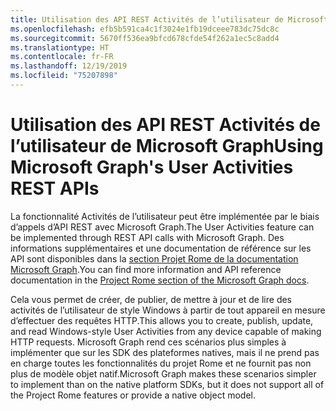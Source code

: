 ```yaml
---
title: Utilisation des API REST Activités de l’utilisateur de Microsoft Graph
ms.openlocfilehash: efb5b591ca4c1f3024e1fb19dceee783dc75dc8c
ms.sourcegitcommit: 5670ff536ea9bfcd678cfde54f262a1ec5c8add4
ms.translationtype: HT
ms.contentlocale: fr-FR
ms.lasthandoff: 12/19/2019
ms.locfileid: "75207898"
---
```

# <a name="using-microsoft-graphs-user-activities-rest-apis"></a><span data-ttu-id="1f925-102">Utilisation des API REST Activités de l’utilisateur de Microsoft Graph</span><span class="sxs-lookup"><span data-stu-id="1f925-102">Using Microsoft Graph's User Activities REST APIs</span></span>

<span data-ttu-id="1f925-103">La fonctionnalité Activités de l’utilisateur peut être implémentée par le biais d’appels d’API REST avec Microsoft Graph.</span><span class="sxs-lookup"><span data-stu-id="1f925-103">The User Activities feature can be implemented through REST API calls with Microsoft Graph.</span></span> <span data-ttu-id="1f925-104">Des informations supplémentaires et une documentation de référence sur les API sont disponibles dans la [section Projet Rome de la documentation Microsoft Graph](https://developer.microsoft.com/graph/docs/api-reference/beta/resources/project_rome_overview#activities).</span><span class="sxs-lookup"><span data-stu-id="1f925-104">You can find more information and API reference documentation in the [Project Rome section of the Microsoft Graph docs](https://developer.microsoft.com/graph/docs/api-reference/beta/resources/project_rome_overview#activities).</span></span>

<span data-ttu-id="1f925-105">Cela vous permet de créer, de publier, de mettre à jour et de lire des activités de l’utilisateur de style Windows à partir de tout appareil en mesure d’effectuer des requêtes HTTP.</span><span class="sxs-lookup"><span data-stu-id="1f925-105">This allows you to create, publish, update, and read Windows-style User Activities from any device capable of making HTTP requests.</span></span> <span data-ttu-id="1f925-106">Microsoft Graph rend ces scénarios plus simples à implémenter que sur les SDK des plateformes natives, mais il ne prend pas en charge toutes les fonctionnalités du projet Rome et ne fournit pas non plus de modèle objet natif.</span><span class="sxs-lookup"><span data-stu-id="1f925-106">Microsoft Graph makes these scenarios simpler to implement than on the native platform SDKs, but it does not support all of the Project Rome features or provide a native object model.</span></span>